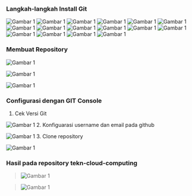 ### Langkah-langkah Install Git

![Gambar 1](./install-git-01.PNG)
![Gambar 1](./install-git-02.PNG)
![Gambar 1](./install-git-03.PNG)
![Gambar 1](./install-git-04.PNG)
![Gambar 1](./install-git-05.PNG)
![Gambar 1](./install-git-06.PNG)
![Gambar 1](./install-git-07.PNG)
![Gambar 1](./install-git-08.PNG)
![Gambar 1](./install-git-09.PNG)
![Gambar 1](./install-git-10.PNG)
![Gambar 1](./install-git-11.PNG)
![Gambar 1](./install-git-12.PNG)
![Gambar 1](./install-git-13.PNG)
![Gambar 1](./install-git-14.PNG)
![Gambar 1](./install-git-15.PNG)
![Gambar 1](./install-git-16.PNG)

### Membuat Repository 

![Gambar 1](./new-repo.PNG)

![Gambar 1](./create-repo.PNG)

![Gambar 1](./repo-tekn-cloud-computing.PNG)

### Configurasi dengan GIT Console

1. Cek Versi Git

![Gambar 1](./cek-versi-git.PNG)
2. Konfiguarasi username dan email pada github

![Gambar 1](./konfigurasi-username-email.PNG)
3. Clone repository

![Gambar 1](./clone-repo.PNG)

### Hasil pada repository tekn-cloud-computing
> ![Gambar 1](./Hasil1.PNG)

> ![Gambar 1](./Hasil2.PNG)
